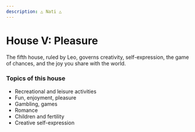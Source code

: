 ```yaml
---
description: △ Nati △
---
```


# House V: Pleasure

The fifth house, ruled by Leo, governs creativity, self-expression, the game of chances, and the joy you share with the world.



### Topics of this house

* Recreational and leisure activities
* Fun, enjoyment, pleasure
* Gambling, games
* Romance
* Children and fertility
* Creative self-expression



